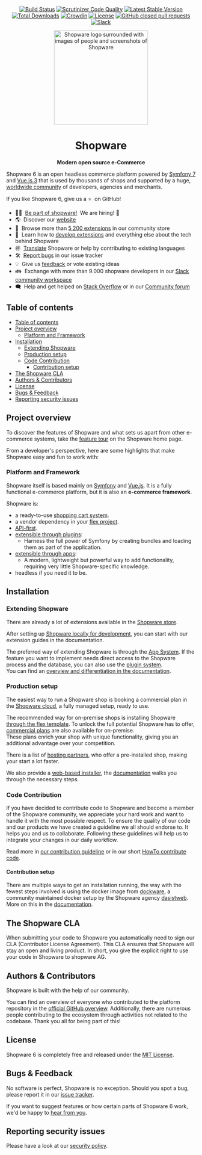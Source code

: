 <div align="center">

[![Build Status](https://github.com/shopware/shopware/actions/workflows/php.yml/badge.svg)](https://github.com/shopware/shopware/actions/workflows/php.yml)
[![Scrutinizer Code Quality](https://scrutinizer-ci.com/g/shopware/platform/badges/quality-score.png)](https://scrutinizer-ci.com/g/shopware/platform/)
[![Latest Stable Version](https://poser.pugx.org/shopware/platform/v/stable)](https://packagist.org/packages/shopware/platform)
[![Total Downloads](https://poser.pugx.org/shopware/platform/downloads)](https://packagist.org/packages/shopware/platform)
[![Crowdin](https://badges.crowdin.net/shopware6/localized.svg)](https://translate.shopware.com/project/shopware6)
[![License](https://img.shields.io/github/license/shopware/shopware.svg)](https://github.com/shopware/shopware/blob/trunk/LICENSE)
[![GitHub closed pull requests](https://img.shields.io/github/issues-pr-closed/shopware/shopware.svg)](https://github.com/shopware/shopware/pulls)
[![Slack](https://img.shields.io/badge/chat-on%20slack-%23ECB22E)](https://slack.shopware.com?utm_source=badge&utm_medium=badge&utm_campaign=pr-badge)

</div>


<p align="center">
    <a href="https://shopware.com" target="_blank" rel="noopener noreferrer">
        <img width="250" src="https://images.ctfassets.net/nqzs8zsepqpi/34zKqvPxTYtsQppJpgC9It/3b6901d9ba7082d5b4081d7171b268bf/composable-customer-experience-illustration.png" alt="Shopware logo surrounded with images of people and screenshots of Shopware">
    </a>
</p>

<h1 align="center">Shopware</h1>

<p align="center"><strong>Modern open source e-Commerce</strong>

Shopware 6 is an open headless commerce platform powered by [Symfony 7](https://symfony.com) and [Vue.js 3](https://vuejs.org) that is used by thousands of shops and supported by a huge, [worldwide community](https://slack.shopware.com) of developers, agencies and merchants.

If you like Shopware 6, give us a&nbsp;⭐️ &nbsp;on GitHub!

* 🙋‍♂️ &nbsp;[Be part of shopware!](https://www.shopware.com/en/jobs/) ‍&nbsp;We are hiring!  🙋
* 🌎 &nbsp;Discover our [website](https://www.shopware.com/en/)
* 🧩 &nbsp;Browse more than [5,200 extensions](https://store.shopware.com) in our community store
* 📖 &nbsp;Learn how to [develop extensions](https://developer.shopware.com) and everything else about the tech behind Shopware
* 🉐 &nbsp;[Translate](https://translate.shopware.com) Shopware or help by contributing to existing languages
* 🛠 &nbsp;[Report bugs](https://github.com/shopware/shopware/issues) in our issue tracker
* 💡 &nbsp;Give us [feedback](https://feedback.shopware.com/) or vote existing ideas
* 👪 &nbsp;Exchange with more than 9.000 shopware developers in our [Slack community workspace](https://slack.shopware.com)
* 🗨 &nbsp;Help and get helped on [Stack Overflow](https://stackoverflow.com/questions/tagged/shopware6?tab=Newest) or in our [Community forum](https://forum.shopware.com/)

## Table of contents

- [Table of contents](#table-of-contents)
- [Project overview](#project-overview)
  - [Platform and Framework](#platform-and-framework)
- [Installation](#installation)
  - [Extending Shopware](#extending-shopware)
  - [Production setup](#production-setup)
  - [Code Contribution](#code-contribution)
    - [Contribution setup](#contribution-setup)
- [The Shopware CLA](#the-shopware-cla)
- [Authors \& Contributors](#authors--contributors)
- [License](#license)
- [Bugs \& Feedback](#bugs--feedback)
- [Reporting security issues](#reporting-security-issues)

## Project overview

To discover the features of Shopware and what sets us apart from other e-commerce systems, take the [feature tour](https://www.shopware.com/en/products/product-tour/) on the Shopware home page.

From a developer's perspective, here are some highlights that make Shopware easy and fun to work with:

### Platform and Framework

Shopware itself is based mainly on [Symfony](https://symfony.com/what-is-symfony) and [Vue.js](https://vuejs.org/).
It is a fully functional e-commerce platform, but it is also an **e-commerce framework**.

Shopware is:

- a ready-to-use [shopping cart system](https://docs.shopware.com/en/shopware-6-en/getting-started).
- a vendor dependency in your [flex project](https://developer.shopware.com/docs/guides/installation/template).
- [API-first](https://developer.shopware.com/docs/guides/integrations-api).
- [extensible through plugins](https://developer.shopware.com/docs/guides/plugins/plugins/plugin-base-guide):
  - Harness the full power of Symfony by creating bundles and loading them as part of the application.
- [extensible through apps](https://developer.shopware.com/docs/guides/plugins/apps/app-base-guide):
  - A modern, lightweight but powerful way to add functionality, requiring very little Shopware-specific knowledge.
- headless if you need it to be.

## Installation

### Extending Shopware

There are already a lot of extensions available in the [Shopware store](https://store.shopware.com/).

After setting up [Shopware locally for development](https://developer.shopware.com/docs/guides/installation), you can start with our extension guides in the documentation.

The preferred way of extending Shopware is through the [App System](https://developer.shopware.com/docs/guides/plugins/apps/app-base-guide).
If the feature you want to implement needs direct access to the Shopware process and the database, you can also use the [plugin system](https://developer.shopware.com/docs/guides/plugins/plugins/plugin-base-guide).    
You can find an [overview and differentiation in the documentation](https://developer.shopware.com/docs/concepts/extensions).

### Production setup

The easiest way to run a Shopware shop is booking a commercial plan in the [Shopware cloud](https://www.shopware.com/en/shopware-cloud/), a fully managed setup, ready to use.

The recommended way for on-premise shops is installing Shopware [through the flex template](https://developer.shopware.com/docs/guides/installation/template).
To unlock the full potential Shopware has to offer, [commercial plans](https://www.shopware.com/en/pricing/) are also available for on-premise.   
These plans enrich your shop with unique functionality, giving you an additional advantage over your competition.

There is a list of [hosting partners](https://www.shopware.com/en/partner/hosting/), who offer a pre-installed shop, making your start a lot faster.

We also provide a [web-based installer](https://www.shopware.com/en/download/), the [documentation](https://docs.shopware.com/en/shopware-6-en/first-steps/installing-shopware-6?category=shopware-6-en/getting-started) walks you through the necessary steps.

### Code Contribution

If you have decided to contribute code to Shopware and become a member of the Shopware community,
we appreciate your hard work and want to handle it with the most possible respect.
To ensure the quality of our code and our products we have created a guideline we all should endorse to.
It helps you and us to collaborate.
Following these guidelines will help us to integrate your changes in our daily workflow.

Read more in [our contribution guideline](https://docs.shopware.com/en/shopware-platform-dev-en/contribution/contribution-guideline) or in our short [HowTo contribute code](https://docs.shopware.com/en/shopware-platform-dev-en/contribution/contributing-code).

#### Contribution setup

There are multiple ways to get an installation running, the way with the fewest steps involved is using the docker image from [dockware](https://dockware.io/),
a community maintained docker setup by the Shopware agency [dasistweb](https://www.dasistweb.de/en/).
More on this in the [documentation](https://developer.shopware.com/docs/guides/installation/community/dockware.html).

## The Shopware CLA

When submitting your code to Shopware you automatically need to sign our CLA (Contributor License Agreement).
This CLA ensures that Shopware will stay an open and living product.
In short, you give the explicit right to use your code in Shopware to shopware AG.

## Authors & Contributors

Shopware is built with the help of our community.

You can find an overview of everyone who contributed to the platform repository in the [official GitHub overview](https://github.com/shopware/shopware/graphs/contributors).
Additionally, there are numerous people contributing to the ecosystem through activities not related to the codebase.
Thank you all for being part of this!

## License

Shopware 6 is completely free and released under the [MIT License](LICENSE).

## Bugs & Feedback

No software is perfect, Shopware is no exception.
Should you spot a bug, please report it in our [issue tracker](https://github.com/shopware/shopware/issues).

If you want to suggest features or how certain parts of Shopware 6 work, we'd be happy to [hear from you](https://feedback.shopware.com/).

## Reporting security issues

Please have a look at our [security policy](SECURITY.md).
